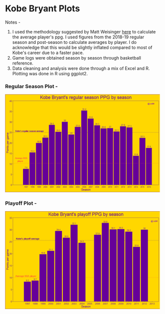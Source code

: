 # Kobe Bryant Plots

Notes - 

1. I used the methodology suggested by Matt Weisinger [here](https://www.quora.com/How-many-points-per-game-does-the-average-NBA-player-score) to calculate the average player's ppg. I used figures from the 2018-19 regular season and post-season to calculate averages by player. I do acknowledge that this would be slightly inflated compared to most of Kobe's career due to a faster pace.
2. Game logs were obtained season by season through basketball reference.
3. Data cleaning and analysis were done through a mix of Excel and R. Plotting was done in R using ggplot2.

### Regular Season Plot -

![Regular Season Plot](https://github.com/rv94/Kobe-Bryant-Plots/blob/master/Regular%20Season%20Plot.png) 

### Playoff Plot -

![Regular Season Plot](https://github.com/rv94/Kobe-Bryant-Plots/blob/master/Playoff%20Plot.png) 

